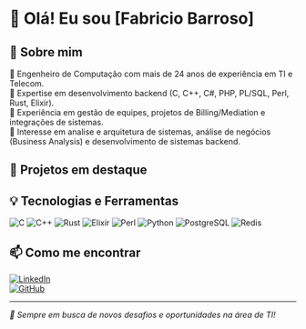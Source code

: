 <!-- ## Hi there 👋

**fsbarroso/fsbarroso** is a ✨ _special_ ✨ repository because its `README.md` (this file) appears on your GitHub profile.

Here are some ideas to get you started:

- 🔭 I’m currently working on ...
- 🌱 I’m currently learning ...
- 👯 I’m looking to collaborate on ...
- 🤔 I’m looking for help with ...
- 💬 Ask me about ...
- 📫 How to reach me: ...
- 😄 Pronouns: ...
- ⚡ Fun fact: ...

-->
# 👋 Olá! Eu sou [Fabricio Barroso]

## 🚀 Sobre mim
💼 Engenheiro de Computação com mais de 24 anos de experiência em TI e Telecom.  
🔹 Expertise em desenvolvimento backend (C, C++, C#, PHP, PL/SQL, Perl, Rust, Elixir).  
🔹 Experiência em gestão de equipes, projetos de Billing/Mediation e integrações de sistemas.  
🔹 Interesse em analise e arquitetura de sistemas, análise de negócios (Business Analysis) e desenvolvimento de sistemas backend.

## 📌 Projetos em destaque
<!-- - [🔗 GranOffers](https://www.granoffers.online) - Página com links para ofertas de produtos físicos.  
- [🔗 Portal Corporativo](#) - Sistema PHP com área logada para manutenção de blog e notícias.  
- [🔗 Simulador de Padaria](#) - Aplicação C para gerenciamento de pedidos e estoque.  -->

## 💡 Tecnologias e Ferramentas
![C](https://img.shields.io/badge/C-00599C?style=for-the-badge&logo=c&logoColor=white)
![C++](https://img.shields.io/badge/C++-00599C?style=for-the-badge&logo=c%2b%2b&logoColor=white)
![Rust](https://img.shields.io/badge/Rust-000000?style=for-the-badge&logo=rust&logoColor=white)
![Elixir](https://img.shields.io/badge/Elixir-4B275F?style=for-the-badge&logo=elixir&logoColor=white)
![Perl](https://img.shields.io/badge/Perl-39457E?style=for-the-badge&logo=perl&logoColor=white)
![Python](https://img.shields.io/badge/Python-3776AB?style=for-the-badge&logo=python&logoColor=white)
![PostgreSQL](https://img.shields.io/badge/PostgreSQL-336791?style=for-the-badge&logo=postgresql&logoColor=white)
![Redis](https://img.shields.io/badge/Redis-DC382D?style=for-the-badge&logo=redis&logoColor=white)

## 📫 Como me encontrar
[![LinkedIn](https://img.shields.io/badge/LinkedIn-0077B5?style=for-the-badge&logo=linkedin&logoColor=white)](https://www.linkedin.com/in/seu-perfil/)  
[![GitHub](https://img.shields.io/badge/GitHub-181717?style=for-the-badge&logo=github&logoColor=white)](https://github.com/seu-usuario)  

---
_🎯 Sempre em busca de novos desafios e oportunidades na área de TI!_
